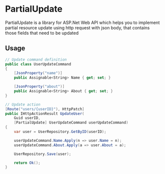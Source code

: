# PartialUpdate
PartialUpdate is a library for ASP.Net Web API which helps you to implement partial resource update using http request with json body, that contains those fields that need to be updated

## Usage

```csharp
// Update command definition
public class UserUpdateCommand
{
    [JsonProperty("name")]
    public Assignable<String> Name { get; set; }

    [JsonProperty("about")]
    public Assignable<String> About { get; set; }
}

// Update action
[Route("users/{userID}"), HttpPatch]
public IHttpActionResult UpdateUser(
    Guid userID,
    [PartialUpdate] UserUpdateCommand userUpdateCommand)
{
    var user = UserRepository.GetByID(userID);

    userUpdateCommand.Name.Apply(n => user.Name = n);
    userUpdateCommand.About.Apply(a => user.About = a);

    UserRepository.Save(user);

    return Ok();
}
```
